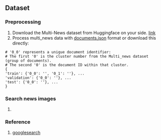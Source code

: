 ## Dataset  

### Preprocessing  

1. Download the Multi-News dataset from Huggingface on your side. [link](https://huggingface.co/datasets/alexfabbri/multi_news)
2. Process multi_news data with [documents.json](https://drive.google.com/file/d/1dE_0UmfDH5XggrLWD6xRK09BWIXjRTmc/view?usp=sharing) format or download this directly:

```
# '0_0' represents a unique document identifier:  
# The first '0' is the cluster number from the Multi_news dataset (group of documents).  
# The second '0' is the document ID within that cluster.  
{
'train': {'0_0': '', '0_1': ''}, ...
'validation': {'0_0': ''}, ...
'test': {'0_0': ''}, ...
}
```

### Search news images  

1. 

### Reference  

1. [googlesearch](https://github.com/Nv7-GitHub/googlesearch)  
